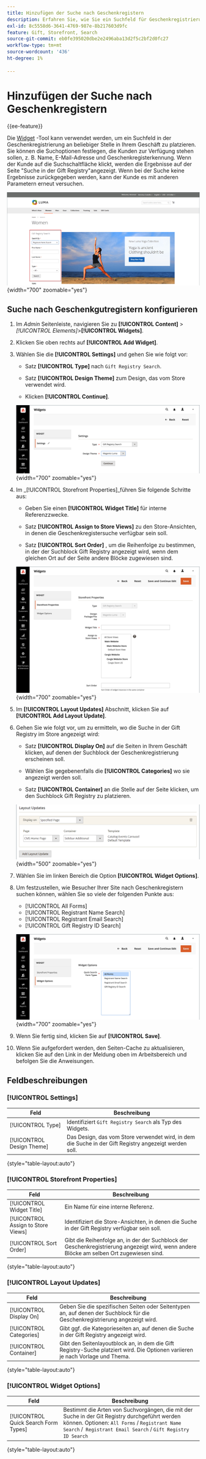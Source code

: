```yaml
---
title: Hinzufügen der Suche nach Geschenkregistern
description: Erfahren Sie, wie Sie ein Suchfeld für Geschenkregistrierung platzieren, um Besucher beim Kauf von Produkten aus Kundenregistern zu unterstützen.
exl-id: 8c5558d6-3641-4769-987e-8b217603d9fc
feature: Gift, Storefront, Search
source-git-commit: eb0fe395020dbe2e2496aba13d2f5c2bf2d0fc27
workflow-type: tm+mt
source-wordcount: '436'
ht-degree: 1%

---
```


# Hinzufügen der Suche nach Geschenkregistern

{{ee-feature}}

Die [Widget](../content-design/widgets.md) -Tool kann verwendet werden, um ein Suchfeld in der Geschenkregistrierung an beliebiger Stelle in Ihrem Geschäft zu platzieren. Sie können die Suchoptionen festlegen, die Kunden zur Verfügung stehen sollen, z. B. Name, E-Mail-Adresse und Geschenkregisterkennung. Wenn der Kunde auf die Suchschaltfläche klickt, werden die Ergebnisse auf der Seite &quot;Suche in der Gift Registry&quot;angezeigt. Wenn bei der Suche keine Ergebnisse zurückgegeben werden, kann der Kunde es mit anderen Parametern erneut versuchen.

![Beispiel-Storefront - Suche nach Geschenkregistrierung](./assets/storefront-gift-registry-search.png){width="700" zoomable="yes"}

## Suche nach Geschenkgutregistern konfigurieren

1. Im _Admin_ Seitenleiste, navigieren Sie zu **[!UICONTROL Content]** > _[!UICONTROL Elements]_>**[!UICONTROL Widgets]**.

1. Klicken Sie oben rechts auf **[!UICONTROL Add Widget]**.

1. Wählen Sie die **[!UICONTROL Settings]** und gehen Sie wie folgt vor:

   - Satz **[!UICONTROL Type]** nach `Gift Registry Search`.

   - Satz **[!UICONTROL Design Theme]** zum Design, das vom Store verwendet wird.

   - Klicken **[!UICONTROL Continue]**.

   ![Gift Registry - Sucheinstellungen](./assets/widget-gift-registry-search-settings.png){width="700" zoomable="yes"}

1. Im _[!UICONTROL Storefront Properties]_führen Sie folgende Schritte aus:

   - Geben Sie einen **[!UICONTROL Widget Title]** für interne Referenzzwecke.

   - Satz **[!UICONTROL Assign to Store Views]** zu den Store-Ansichten, in denen die Geschenkregistersuche verfügbar sein soll.

   - Satz **[!UICONTROL Sort Order]** , um die Reihenfolge zu bestimmen, in der der Suchblock Gift Registry angezeigt wird, wenn dem gleichen Ort auf der Seite andere Blöcke zugewiesen sind.

   ![Geschenkregistrierung - Storefront-Eigenschaften](./assets/widget-gift-registry-search-storefront-properties.png){width="700" zoomable="yes"}

1. Im **[!UICONTROL Layout Updates]** Abschnitt, klicken Sie auf **[!UICONTROL Add Layout Update]**.

1. Gehen Sie wie folgt vor, um zu ermitteln, wo die Suche in der Gift Registry im Store angezeigt wird:

   - Satz **[!UICONTROL Display On]** auf die Seiten in Ihrem Geschäft klicken, auf denen der Suchblock der Geschenkregistrierung erscheinen soll.

   - Wählen Sie gegebenenfalls die **[!UICONTROL Categories]** wo sie angezeigt werden soll.

   - Satz **[!UICONTROL Container]** an die Stelle auf der Seite klicken, um den Suchblock Gift Registry zu platzieren.

   ![Gift Registry - Layout-Aktualisierungen](./assets/widget-gift-registry-search-layout-updates.png){width="500" zoomable="yes"}

1. Wählen Sie im linken Bereich die Option **[!UICONTROL Widget Options]**.

1. Um festzustellen, wie Besucher Ihrer Site nach Geschenkregistern suchen können, wählen Sie so viele der folgenden Punkte aus:

   - [!UICONTROL All Forms]
   - [!UICONTROL Registrant Name Search]
   - [!UICONTROL Registrant Email Search]
   - [!UICONTROL Gift Registry ID Search]

   ![Gift Registry - Widget-Optionen](./assets/widget-gift-registry-search-widget-options.png){width="700" zoomable="yes"}

1. Wenn Sie fertig sind, klicken Sie auf **[!UICONTROL Save]**.

1. Wenn Sie aufgefordert werden, den Seiten-Cache zu aktualisieren, klicken Sie auf den Link in der Meldung oben im Arbeitsbereich und befolgen Sie die Anweisungen.

## Feldbeschreibungen

### [!UICONTROL Settings]

| Feld | Beschreibung |
|--- |--- |
| [!UICONTROL Type] | Identifiziert `Gift Registry Search` als Typ des Widgets. |
| [!UICONTROL Design Theme] | Das Design, das vom Store verwendet wird, in dem die Suche in der Gift Registry angezeigt werden soll. |

{style="table-layout:auto"}

### [!UICONTROL Storefront Properties]

| Feld | Beschreibung |
|--- |--- |
| [!UICONTROL Widget Title] | Ein Name für eine interne Referenz. |
| [!UICONTROL Assign to Store Views] | Identifiziert die Store-Ansichten, in denen die Suche in der Gift Registry verfügbar sein soll. |
| [!UICONTROL Sort Order] | Gibt die Reihenfolge an, in der der Suchblock der Geschenkregistrierung angezeigt wird, wenn andere Blöcke am selben Ort zugewiesen sind. |

{style="table-layout:auto"}

### [!UICONTROL Layout Updates]

| Feld | Beschreibung |
|--- |--- |
| [!UICONTROL Display On] | Geben Sie die spezifischen Seiten oder Seitentypen an, auf denen der Suchblock für die Geschenkregistrierung angezeigt wird. |
| [!UICONTROL Categories] | Gibt ggf. die Kategorieseiten an, auf denen die Suche in der Gift Registry angezeigt wird. |
| [!UICONTROL Container] | Gibt den Seitenlayoutblock an, in dem die Gift Registry-Suche platziert wird. Die Optionen variieren je nach Vorlage und Thema. |

{style="table-layout:auto"}

### [!UICONTROL Widget Options]

| Feld | Beschreibung |
|--- |--- |
| [!UICONTROL Quick Search Form Types] | Bestimmt die Arten von Suchvorgängen, die mit der Suche in der Git Registry durchgeführt werden können. Optionen: `All Forms` / `Registrant Name Search` /` Registrant Email Search` / `Gift Registry ID Search` |

{style="table-layout:auto"}
